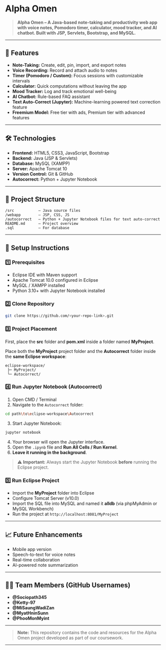 # **Alpha Omen**

> **Alpha Omen – A Java-based note-taking and productivity web app with voice notes, Pomodoro timer, calculator, mood tracker, and AI chatbot. Built with JSP, Servlets, Bootstrap, and MySQL.**

---

## 🌟 **Features**

* **Note-Taking:** Create, edit, pin, import, and export notes
* **Voice Recording:** Record and attach audio to notes
* **Timer (Pomodoro / Custom):** Focus sessions with customizable intervals
* **Calculator:** Quick computations without leaving the app
* **Mood Tracker:** Log and track emotional well-being
* **AI Chatbot:** Rule-based FAQ assistant
* **Text Auto-Correct (Jupyter):** Machine-learning powered text correction feature
* **Freemium Model:** Free tier with ads, Premium tier with advanced features

---

## 🛠️ **Technologies**

* **Frontend:** HTML5, CSS3, JavaScript, Bootstrap
* **Backend:** Java (JSP & Servlets)
* **Database:** MySQL (XAMPP)
* **Server:** Apache Tomcat 10
* **Version Control:** Git & GitHub
* **Autocorrect:** Python + Jupyter Notebook

---

## 📂 **Project Structure**

```
/src           – Java source files
/webapp        – JSP, CSS, JS
/autocorrect   – Python + Jupyter Notebook files for text auto-correct
README.md      – Project overview
.sql           – For database
```

---

## 🚀 **Setup Instructions**

### 1️⃣ **Prerequisites**

* Eclipse IDE with Maven support
* Apache Tomcat 10.0 configured in Eclipse
* MySQL / XAMPP installed
* Python 3.10+ with Jupyter Notebook installed

### 2️⃣ **Clone Repository**

```bash
git clone https://github.com/<your-repo-link>.git
```

### 3️⃣ **Project Placement**

First, place the **src** folder and **pom.xml** inside a folder named **MyProject**.

Place both the **MyProject** project folder and the **Autocorrect** folder inside the **same Eclipse workspace**:

```
eclipse-workspace/
 ├─ MyProject/
 └─ Autocorrect/
```

### 4️⃣ **Run Jupyter Notebook (Autocorrect)**

1. Open CMD / Terminal
2. Navigate to the `Autocorrect` folder:

```bash
cd path\to\eclipse-workspace\Autocorrect
```

3. Start Jupyter Notebook:

```bash
jupyter notebook
```

4. Your browser will open the Jupyter interface.
5. Open the `.ipynb` file and **Run All Cells / Run Kernel**.
6. **Leave it running in the background**.

> ⚠️ **Important:** Always start the Jupyter Notebook **before** running the Eclipse project.

### 5️⃣ **Run Eclipse Project**

* Import the **MyProject** folder into Eclipse
* Configure Tomcat Server (v10.0)
* Import the SQL file into MySQL and named it **alldb** (via phpMyAdmin or MySQL Workbench)
* Run the project at `http://localhost:8081/MyProject`

---

## 📈 **Future Enhancements**

* Mobile app version
* Speech-to-text for voice notes
* Real-time collaboration
* AI-powered note summarization

---

## 👩‍💻 **Team Members (GitHub Usernames)**

* **@Sociopath345**
* **@Ketty-97**
* **@MiSaungWadiZan**
* **@MyatHninSunn**
* **@PhooMonMyint**

---

> **Note:** This repository contains the code and resources for the Alpha Omen project developed as part of our coursework.

---
